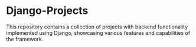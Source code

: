 # Django-Projects
This repository contains a collection of projects with backend functionality implemented using Django, showcasing various features and capabilities of the framework.
